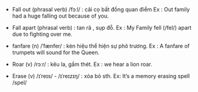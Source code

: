 - Fall out (phrasal verb) /fɔːl/  : cãi cọ bất đồng quan điểm
  Ex : Out family had a huge falling out because of you.

- Fall apart (phrasal verb) : tan rã , sụp đỗ.
  Ex : My Family fell (/fel/) apart due to fighting over me.
   
- fanfare (n) /ˈfænfer/ : kèn hiệu thể hiện sự phô trương.
  Ex : A fanfare of trumpets will sound for the Queen.

- Roar (v) /rɔːr/ : kêu la, gầm thét.
  Ex : we hear a lion roar.

- Erase (v) /ɪˈreɪs/ - /ɪˈreɪzɪŋ/ : xóa bỏ sth.
  Ex: It’s a memory erasing spell /spel/
